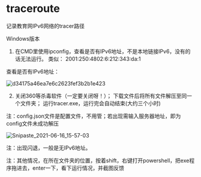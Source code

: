 # traceroute
记录教育网IPv6网络的tracer路径

Windows版本

1. 在CMD里使用ipconfig，查看是否有IPv6地址，不是本地链接IPv6，没有的话无法运行。
   类似： 2001:250:4802:6:212:343:da:1
   
  查看是否有IPv6地址：

![d34175a46ea7e6c2623fef3b2b1e423](https://user-images.githubusercontent.com/32036515/122180408-faafdb80-ceba-11eb-8c1e-87f2a05e27f9.png)

2. 关闭360等杀毒软件（一定要关闭呀！）；
   下载文件后将所有文件解压至同一个文件夹；
   运行tracer.exe，运行完会自动结束(大约三个小时)

注：config.json文件是配置文件，不用管；若出现需输入服务器地址，即为config文件未成功解压

![Snipaste_2021-06-16_15-57-03](https://user-images.githubusercontent.com/32036515/122180996-845fa900-cebb-11eb-9c9a-f4d3d60fba45.png)

注：出现闪退，一般是无IPv6地址。

注：其他情况，在所在文件夹的位置，按着shift，右键打开powershell，把exe程序拖进去，enter一下，看下运行情况，并截图反馈
